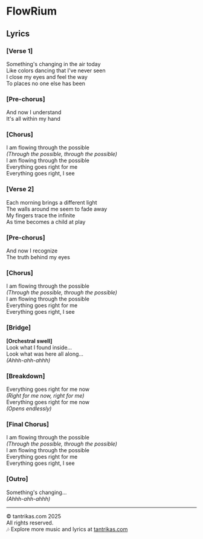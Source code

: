 # FlowRium

## Lyrics

### [Verse 1]
Something's changing in the air today  
Like colors dancing that I've never seen  
I close my eyes and feel the way  
To places no one else has been  

### [Pre-chorus]
And now I understand  
It's all within my hand  

### [Chorus]
I am flowing through the possible  
*(Through the possible, through the possible)*  
I am flowing through the possible  
Everything goes right for me  
Everything goes right, I see  

### [Verse 2]
Each morning brings a different light  
The walls around me seem to fade away  
My fingers trace the infinite  
As time becomes a child at play  

### [Pre-chorus]
And now I recognize  
The truth behind my eyes  

### [Chorus]
I am flowing through the possible  
*(Through the possible, through the possible)*  
I am flowing through the possible  
Everything goes right for me  
Everything goes right, I see  

### [Bridge]
**[Orchestral swell]**  
Look what I found inside...  
Look what was here all along...  
*(Ahhh-ahh-ahhh)*  

### [Breakdown]
Everything goes right for me now  
*(Right for me now, right for me)*  
Everything goes right for me now  
*(Opens endlessly)*  

### [Final Chorus]
I am flowing through the possible  
*(Through the possible, through the possible)*  
I am flowing through the possible  
Everything goes right for me  
Everything goes right, I see  

### [Outro]
Something's changing...  
*(Ahhh-ahh-ahhh)*  

---

© tantrikas.com 2025  
All rights reserved.  
🎶 Explore more music and lyrics at [tantrikas.com](https://tantrikas.com)
